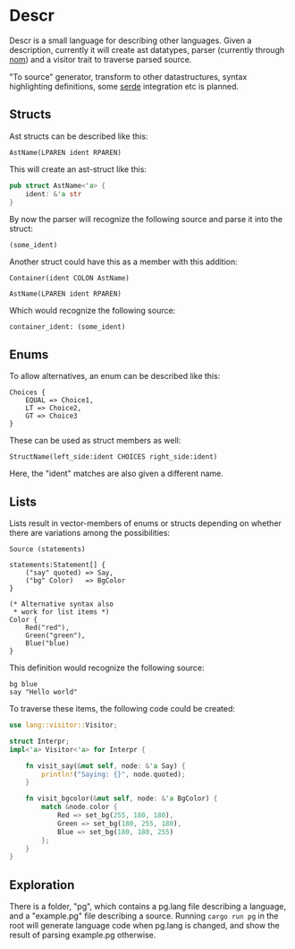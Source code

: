 Descr
=====

Descr is a small language for describing other languages.
Given a description, currently it will create ast datatypes,
parser (currently through [nom](https://github.com/Geal/nom))
and a visitor trait to traverse parsed source.

"To source" generator, transform to other datastructures,
syntax highlighting definitions, some [serde](https://github.com/serde-rs/serde) integration etc
is planned.

Structs
-------
Ast structs can be described like this:
```
AstName(LPAREN ident RPAREN)
```
This will create an ast-struct like this:
```rust
pub struct AstName<'a> {
    ident: &'a str
}
```
By now the parser will recognize the following source and
parse it into the struct:
```
(some_ident)
```
Another struct could have this as a member with this addition:
```
Container(ident COLON AstName)

AstName(LPAREN ident RPAREN)
```
Which would recognize the following source:
```
container_ident: (some_ident)
```

Enums
-----
To allow alternatives, an enum can be described like this:
```
Choices {
    EQUAL => Choice1,
    LT => Choice2,
    GT => Choice3
}
```
These can be used as struct members as well:
```
StructName(left_side:ident CHOICES right_side:ident)
```
Here, the "ident" matches are also given a different name.

Lists
-----
Lists result in vector-members of enums or structs depending on
whether there are variations among the possibilities:
```
Source (statements)

statements:Statement[] {
    ("say" quoted) => Say,
    ("bg" Color)   => BgColor
}

(* Alternative syntax also
 * work for list items *)
Color {
    Red("red"),
    Green("green"),
    Blue("blue)
}
```
This definition would recognize the following source:
```
bg blue
say "Hello world"
```
To traverse these items, the following code could be created:
```rust
use lang::visitor::Visitor;

struct Interpr;
impl<'a> Visitor<'a> for Interpr {

    fn visit_say(&mut self, node: &'a Say) {
        println!("Saying: {}", node.quoted);
    }

    fn visit_bgcolor(&mut self, node: &'a BgColor) {
        match &node.color {
            Red => set_bg(255, 180, 180),
            Green => set_bg(180, 255, 180),
            Blue => set_bg(180, 180, 255)
        };
    }
}
```

Exploration
-----------
There is a folder, "pg", which contains a pg.lang file describing
a language, and a "example.pg" file describing a source.
Running ```cargo run pg``` in the root will generate language
code when pg.lang is changed, and show the result of parsing
example.pg otherwise.